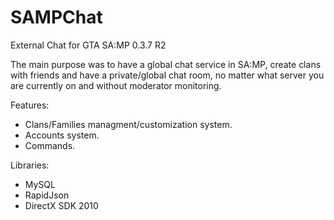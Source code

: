 # SAMPChat
External Chat for GTA SA:MP 0.3.7 R2

The main purpose was to have a global chat service in SA:MP, create clans with friends and have a private/global chat room, 
no matter what server you are currently on and without moderator monitoring.

Features:
- Clans/Families managment/customization system.
- Accounts system.
- Commands.

Libraries:
- MySQL
- RapidJson
- DirectX SDK 2010
